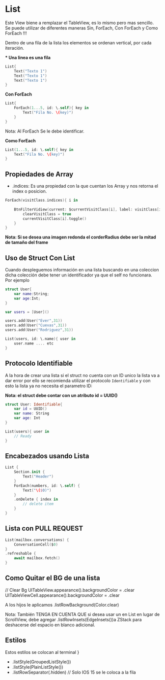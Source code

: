 # List

Este View biene a remplazar el TableView, es lo mismo pero mas sencillo. Se puede utilizar de diferentes maneras Sin, ForEach, Con ForEach y Como ForEach !!!

Dentro de una fila de la lista los elementos se ordenan vertical, por cada iteración.

<strong>* Una linea es una fila</strong>


```swift
List{
	Text("Texto 1")
	Text("Texto 1")
	Text("Texto 1")
}
```

<strong>Con ForEach</strong>

```swift
List{
	ForEach(1...5, id: \.self){ key in
		Text("Fila No. \(key)")
	}
}
```

Nota: Al ForEach Se le debe identificar.

<strong>Como ForEach</strong>

```swift
List(1...5, id: \.self){ key in
	Text("Fila No. \(key)")
}
```

## Propiedades de Array

- .indices: Es una propiedad con la que cuentan los Array y nos retorna el index o posicion.

```swift
ForEach(visitClass.indices){ i in
    
    BtnFilterVidiew(current: $currentVisitClass[i], label: visitClass[i].abbr){
        clearVisitClass = true
        currentVisitClass[i].toggle()
    }
}
```

<strong>Nota: Si se desea una imagen redonda el corderRadius debe ser la mitad de tamaño del frame</strong>

## Uso de Struct Con List

Cuando despleguemos información en una lista buscando en una coleccion dicha colección debe tener un identificador ya que el self no funcionara. Por ejemplo

```swift
struct User{
	var name:String;
	var age:Int;
}

var users = [User]()

users.add(User("Ever",31))
users.add(User("Cuevas",31))
users.add(User("Rodriguez",31))

List(users, id: \.name){ user in
	user.name .... etc
}
```

## Protocolo Identifiable

A la hora de crear una lista si el struct no cuenta con un ID unico la lista va a dar error por ello se recomienda utilizar el protocolo ```Identifiable``` y con esto la lista ya no necesita el parametro ID:

<strong>Nota: el struct debe contar con un atributo id = UUID()</strong>

```swift
struct User: Identifiable{
	var id = UUID()
	var name: String
	var age: Int
}

List(users){ user in
	// Ready
}
```

## Encabezados usando Lista

```swift
List {
    Section.init {
        Text("Header")
    }
    ForEach(numbers, id: \.self) {
        Text("\($0)")
    }
    .onDelete { index in
        // delete item
    }
}
```

## Lista con PULL REQUEST

```swift
List(mailbox.conversations) {
    ConversationCell($0)
}
.refreshable {
    await mailbox.fetch()
}
```

## Como Quitar el BG de una lista

// Clear Bg
UITableView.appearance().backgroundColor = .clear<br>
UITableViewCell.appearance().backgroundColor = .clear

A los hijos le aplicamos
.listRowBackground(Color.clear)


Nota: También TENGA EN CUENTA QUE si desea usar un en List en lugar de ScrollView, debe agregar
.listRowInsets(EdgeInsets())a ZStack para deshacerse del espacio en blanco adicional.

## Estilos

Estos estilos se colocan al terminal }

- .listStyle(GroupedListStyle())
- .listStyle(PlainListStyle())
- .listRowSeparator(.hidden) // Solo IOS 15 se le coloca a la fila